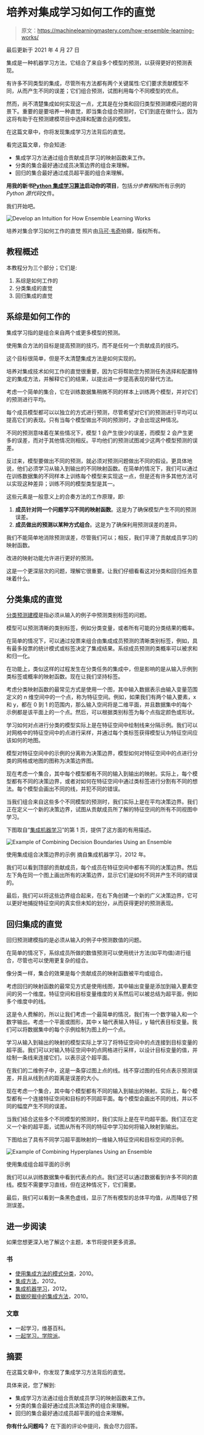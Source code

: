 # 培养对集成学习如何工作的直觉

> 原文：<https://machinelearningmastery.com/how-ensemble-learning-works/>

最后更新于 2021 年 4 月 27 日

集成是一种机器学习方法，它结合了来自多个模型的预测，以获得更好的预测表现。

有许多不同类型的集成，尽管所有方法都有两个关键属性:它们要求贡献模型不同，从而产生不同的误差；它们组合预测，试图利用每个不同模型的优点。

然而，尚不清楚集成如何实现这一点，尤其是在分类和回归类型预测建模问题的背景下。重要的是要培养一种直觉，即当集合组合预测时，它们到底在做什么，因为这将有助于在预测建模项目中选择和配置合适的模型。

在这篇文章中，你将发现集成学习方法背后的直觉。

看完这篇文章，你会知道:

*   集成学习方法通过组合贡献成员学习的映射函数来工作。
*   分类的集合最好通过成员决策边界的组合来理解。
*   回归的集合最好通过成员超平面的组合来理解。

**用我的新书[Python 集成学习算法](https://machinelearningmastery.com/ensemble-learning-algorithms-with-python/)启动你的项目**，包括*分步教程*和所有示例的 *Python 源代码*文件。

我们开始吧。

![Develop an Intuition for How Ensemble Learning Works](img/726eeb4d0fbd5d32509fa9af96dd4af0.png)

培养对集合学习如何工作的直觉
照片由[马可·韦奇](https://www.flickr.com/photos/160866001@N07/45967563051/)拍摄，版权所有。

## 教程概述

本教程分为三个部分；它们是:

1.  系综是如何工作的
2.  分类集成的直觉
3.  回归集成的直觉

## 系综是如何工作的

集成学习指的是组合来自两个或更多模型的预测。

使用集合方法的目标是提高预测的技巧，而不是任何一个贡献成员的技巧。

这个目标很简单，但是不太清楚集成方法是如何实现的。

培养对集成技术如何工作的直觉很重要，因为它将帮助您为预测任务选择和配置特定的集成方法，并解释它们的结果，以提出进一步提高表现的替代方法。

考虑一个简单的集合，它在训练数据集稍微不同的样本上训练两个模型，并对它们的预测进行平均。

每个成员模型都可以以独立的方式进行预测，尽管希望对它们的预测进行平均可以提高它们的表现。只有当每个模型做出不同的预测时，才会出现这种情况。

不同的预测意味着在某些情况下，模型 1 会产生很少的误差，而模型 2 会产生更多的误差，而对于其他情况则相反。平均他们的预测试图减少这两个模型预测的误差。

反过来，模型要做出不同的预测，就必须对预测问题做出不同的假设。更具体地说，他们必须学习从输入到输出的不同映射函数。在简单的情况下，我们可以通过在训练数据集的不同样本上训练每个模型来实现这一点，但是还有许多其他方法可以实现这种差异；训练不同的模型类型是其一。

这些元素是一般意义上的合奏方法的工作原理，即:

1.  **成员针对同一个问题学习不同的映射函数**。这是为了确保模型产生不同的预测误差。
2.  **成员做出的预测以某种方式组合**。这是为了确保利用预测误差的差异。

我们不能简单地消除预测误差，尽管我们可以；相反，我们平滑了贡献成员学习的映射函数。

改进的映射功能允许进行更好的预测。

这是一个更深层次的问题，理解它很重要。让我们仔细看看这对分类和回归任务意味着什么。

## 分类集成的直觉

[分类预测建模](https://machinelearningmastery.com/types-of-classification-in-machine-learning/)是指必须从输入的例子中预测类别标签的问题。

模型可以预测清晰的类别标签，例如分类变量，或者所有可能的分类结果的概率。

在简单的情况下，可以通过投票来组合由集成成员预测的清晰类别标签，例如，具有最多投票的统计模式或标签决定了集成结果。系综成员预测的类概率可以被求和和归一化。

在功能上，类似这样的过程发生在分类任务的集成中，但是影响的是从输入示例到类标签或概率的映射函数。现在让我们坚持标签。

考虑分类映射函数的最常见方式是使用一个图，其中输入数据表示由输入变量范围定义的 n 维空间中的一个点，称为特征空间。例如，如果我们有两个输入要素，x 和 y，都在 0 到 1 的范围内，那么输入空间将是二维平面，并且数据集中的每个示例都是该平面上的一个点。然后，可以根据类别标签为每个点指定颜色或形状。

学习如何对点进行分类的模型实际上是在特征空间中绘制线来分隔示例。我们可以对网格中的特征空间中的点进行采样，并通过每个类标签获得模型认为特征空间应该如何的地图。

模型对特征空间中的示例的分离称为决策边界，模型如何对特征空间中的点进行分类的网格或地图的图称为决策边界图。

现在考虑一个集合，其中每个模型都有不同的输入到输出的映射。实际上，每个模型都有不同的决策边界，或者对如何在特征空间中通过类标签进行分割有不同的想法。每个模型会画出不同的线，并犯不同的错误。

当我们组合来自这些多个不同模型的预测时，我们实际上是在平均决策边界。我们正在定义一个新的决策边界，试图从贡献成员所了解的特征空间的所有不同视图中学习。

下图取自“[集成机器学习](https://amzn.to/2C7syo5)”的第 1 页，提供了这方面的有用描述。

![Example of Combining Decision Boundaries Using an Ensemble](img/e29346c2b17a36969c586250edcd418b.png)

使用集成组合决策边界的示例
摘自集成机器学习，2012 年。

我们可以看到顶部的贡献成员，每个成员在特征空间中都有不同的决策边界。然后左下角在同一个图上画出所有的决策边界，显示它们是如何不同并产生不同的错误的。

最后，我们可以将这些边界组合起来，在右下角创建一个新的广义决策边界，它可以更好地捕捉特征空间的真实但未知的划分，从而获得更好的预测表现。

## 回归集成的直觉

回归预测建模指的是必须从输入的例子中预测数值的问题。

在简单的情况下，系综成员所做的数值预测可以使用统计方法(如平均值)进行组合，尽管也可以使用更复杂的组合。

像分类一样，集合的效果是每个贡献成员的映射函数被平均或组合。

考虑回归的映射函数的最常见方式是使用线图，其中输出变量是添加到输入要素空间的另一个维度。特征空间和目标变量维度的关系然后可以被总结为超平面，例如多个维度中的线。

这是令人费解的，所以让我们考虑一个最简单的情况，我们有一个数字输入和一个数字输出。考虑一个平面或图形，其中 x 轴代表输入特征，y 轴代表目标变量。我们可以将数据集中的每个示例绘制为图上的一个点。

学习从输入到输出的映射的模型实际上学习了将特征空间中的点连接到目标变量的超平面。我们可以对输入特征空间中的点网格进行采样，以设计目标变量的值，并绘制一条线来连接它们，以表示这个超平面。

在我们的二维例子中，这是一条穿过图上点的线。线不穿过图的任何点表示预测误差，并且从线到点的距离是误差的大小。

现在考虑一个集合，其中每个模型都有不同的输入到输出的映射。实际上，每个模型都有一个连接特征空间和目标的不同超平面。每个模型会画出不同的线，并以不同的幅度产生不同的误差。

当我们结合这些多个不同模型的预测时，我们实际上是在平均超平面。我们正在定义一个新的超平面，试图从所有不同的特征中学习如何将输入映射到输出。

下图给出了具有不同学习超平面映射的一维输入特征空间和目标空间的示例。

![Example of Combining Hyperplanes Using an Ensemble](img/732abdd5d0386d7e9edf2e9c560f7e87.png)

使用集成组合超平面的示例

我们可以从训练数据集中看到代表点的点。我们还可以通过数据看到许多不同的直线。模型不需要学习直线，但在这种情况下，它们需要。

最后，我们可以看到一条黑色虚线，显示了所有模型的总体平均值，从而降低了预测误差。

## 进一步阅读

如果您想更深入地了解这个主题，本节将提供更多资源。

### 书

*   [使用集成方法的模式分类](https://amzn.to/2zxc0F7)，2010。
*   [集成方法](https://amzn.to/2XZzrjG)，2012。
*   [集成机器学习](https://amzn.to/2C7syo5)，2012。
*   [数据挖掘中的集成方法](https://amzn.to/3frGM1A)，2010。

### 文章

*   一起学习，维基百科。
*   [一起学习，学院派](http://www.scholarpedia.org/article/Ensemble_learning)。

## 摘要

在这篇文章中，你发现了集成学习方法背后的直觉。

具体来说，您了解到:

*   集成学习方法通过组合贡献成员学习的映射函数来工作。
*   分类的集合最好通过成员决策边界的组合来理解。
*   回归的集合最好通过成员超平面的组合来理解。

**你有什么问题吗？**
在下面的评论中提问，我会尽力回答。